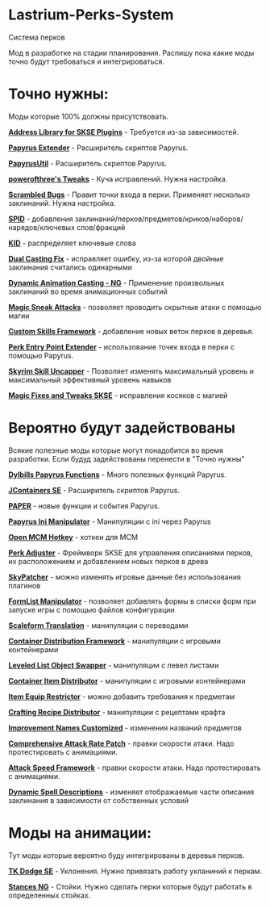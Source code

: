 # Lastrium-Perks-System
Система перков

Мод в разработке на стадии планирования. Распишу пока какие моды точно будут требоваться и интегрироваться. 

# Точно нужны:
Моды которые 100% должны присутствовать.

[**Address Library for SKSE Plugins**](https://www.nexusmods.com/skyrimspecialedition/mods/32444) - Требуется из-за зависимостей.

[**Papyrus Extender**](https://www.nexusmods.com/skyrimspecialedition/mods/22854) - Расширитель скриптов Papyrus.

[**PapyrusUtil**](https://www.nexusmods.com/skyrimspecialedition/mods/13048) - Расширитель скриптов Papyrus.

[**powerofthree's Tweaks**](https://www.nexusmods.com/skyrimspecialedition/mods/51073) - Куча исправлений. Нужна настройка.

[**Scrambled Bugs**](https://www.nexusmods.com/skyrimspecialedition/mods/43532) - Правит точки входа в перки. Применяет несколько заклинаний. Нужна настройка.

[**SPID**](https://www.nexusmods.com/skyrimspecialedition/mods/36869) - добавления заклинаний/перков/предметов/криков/наборов/нарядов/ключевых слов/фракций

[**KID**](https://www.nexusmods.com/skyrimspecialedition/mods/55728) -  распределяет ключевые слова

[**Dual Casting Fix**](https://www.nexusmods.com/skyrimspecialedition/mods/92454) - исправляет ошибку, из-за которой двойные заклинания считались одинарными

[**Dynamic Animation Casting - NG**](https://www.nexusmods.com/skyrimspecialedition/mods/73293) - Применение произвольных заклинаний во время анимационных событий

[**Magic Sneak Attacks**](https://www.nexusmods.com/skyrimspecialedition/mods/67613) - позволяет проводить скрытные атаки с помощью магии

[**Custom Skills Framework**](https://www.nexusmods.com/skyrimspecialedition/mods/41780) - добавление новых веток перков в деревья.

[**Perk Entry Point Extender**](https://www.nexusmods.com/skyrimspecialedition/mods/91192) - использование точек входа в перки с помощью Papyrus.

[**Skyrim Skill Uncapper**](https://www.nexusmods.com/skyrimspecialedition/mods/82558) - Позволяет изменять максимальный уровень и максимальный эффективный уровень навыков

[**Magic Fixes and Tweaks SKSE**](https://www.nexusmods.com/skyrimspecialedition/mods/148647) - исправления косяков с магией

# Вероятно будут задействованы
Всякие полезные моды которые могут понадобится во время разработки. Если будуд задействованы перенести в "Точно нужны"

[**Dylbills Papyrus Functions**](https://www.nexusmods.com/skyrimspecialedition/mods/65410) - Много полезных функций Papyrus.

[**JContainers SE**](https://www.nexusmods.com/skyrimspecialedition/mods/16495) - Расширитель скриптов Papyrus.

[**PAPER**](https://www.nexusmods.com/skyrimspecialedition/mods/73849) - новые функции и события Papyrus.

[**Papyrus Ini Manipulator**](https://www.nexusmods.com/skyrimspecialedition/mods/65634) - Манипуляции с ini через Papyrus

[**Open MCM Hotkey**](https://www.nexusmods.com/skyrimspecialedition/mods/91561) - хоткеи для MCM 

[**Perk Adjuster**](https://www.nexusmods.com/skyrimspecialedition/mods/127999) - Фреймворк SKSE для управления описаниями перков, их расположением и добавлением новых перков в древа

[**SkyPatcher**](https://www.nexusmods.com/skyrimspecialedition/mods/106659) - можно изменять игровые данные без использования плагинов

[**FormList Manipulator**](https://www.nexusmods.com/skyrimspecialedition/mods/74037) - позволяет добавлять формы в списки форм при запуске игры с помощью файлов конфигурации

[**Scaleform Translation**](https://www.nexusmods.com/skyrimspecialedition/mods/111771) - манипуляции с переводами

[**Container Distribution Framework**](https://www.nexusmods.com/skyrimspecialedition/mods/120152) - манипуляции с игровыми контейнерами

[**Leveled List Object Swapper**](https://www.nexusmods.com/skyrimspecialedition/mods/132765) - манипуляции с левел листами

[**Container Item Distributor**](https://www.nexusmods.com/skyrimspecialedition/mods/99486) - манипуляции с игровыми контейнерами

[**Item Equip Restrictor**](https://www.nexusmods.com/skyrimspecialedition/mods/108665) - можно добавить требования к предметам

[**Crafting Recipe Distributor**](https://www.nexusmods.com/skyrimspecialedition/mods/52276) - манипуляции с рецептами крафта

[**Improvement Names Customized**](https://www.nexusmods.com/skyrimspecialedition/mods/59435) - изменения названий предметов

[**Comprehensive Attack Rate Patch**](https://www.nexusmods.com/skyrimspecialedition/mods/89042) - правки скорости атаки. Надо протестировать с анимациями.

[**Attack Speed Framework**](https://www.nexusmods.com/skyrimspecialedition/mods/10741) - правки скорости атаки. Надо протестировать с анимациями.

[**Dynamic Spell Descriptions**](https://www.nexusmods.com/skyrimspecialedition/mods/136026) - изменяет отображаемые части описания заклинания в зависимости от собственных условий

# Моды на анимации:
Тут моды которые вероятно буду интегрированы в деревья перков. 

[**TK Dodge SE**](https://www.nexusmods.com/skyrimspecialedition/mods/15309) - Уклонения. Нужно привязать работу укланиний к перкам. 

[**Stances NG**](https://www.nexusmods.com/skyrimspecialedition/mods/117986) - Стойки. Нужно сделать перки которые будут работать в определенных стойках. 




